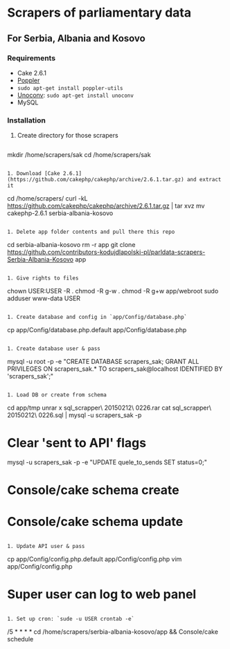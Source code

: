 # Scrapers of parliamentary data 
## For Serbia, Albania and Kosovo

### Requirements
- Cake 2.6.1
- [Poppler](http://poppler.freedesktop.org/)
- `sudo apt-get install poppler-utils`
- [Unoconv](http://dag.wiee.rs/home-made/unoconv/): `sudo apt-get install unoconv`
- MySQL

### Installation
1. Create directory for those scrapers

   ```
mkdir /home/scrapers/sak
cd /home/scrapers/sak
   ```

1. Download [Cake 2.6.1](https://github.com/cakephp/cakephp/archive/2.6.1.tar.gz) and extract it

   ```
cd /home/scrapers/
curl -kL https://github.com/cakephp/cakephp/archive/2.6.1.tar.gz | tar xvz
mv cakephp-2.6.1 serbia-albania-kosovo
   ```

1. Delete app folder contents and pull there this repo

   ```
cd serbia-albania-kosovo 
rm -r app
git clone https://github.com/contributors-kodujdlapolski-pl/parldata-scrapers-Serbia-Albania-Kosovo app
   ```

1. Give rights to files

   ```
chown USER:USER -R .
chmod -R g-w .
chmod -R g+w app/webroot
sudo adduser www-data USER
   ```

1. Create database and config in `app/Config/database.php`

   ```
cp app/Config/database.php.default app/Config/database.php
   ```

1. Create database user & pass
   
   ```
mysql -u root -p -e "CREATE DATABASE scrapers_sak; GRANT ALL PRIVILEGES ON scrapers_sak.* TO scrapers_sak@localhost IDENTIFIED BY 'scrapers_sak';"
   ```

1. Load DB or create from schema

   ```
cd app/tmp
unrar x sql_scrapper\ 20150212\ 0226.rar
cat sql_scrapper\ 20150212\ 0226.sql | mysql -u scrapers_sak -p   

# Clear 'sent to API' flags
mysql -u scrapers_sak -p -e "UPDATE quele_to_sends SET status=0;"
   
# Console/cake schema create
# Console/cake schema update
   ```

1. Update API user & pass

   ```
cp app/Config/config.php.default app/Config/config.php
vim app/Config/config.php
# Super user can log to web panel
   ```

1. Set up cron: `sude -u USER crontab -e`

   ```
/5 * * * * cd /home/scrapers/serbia-albania-kosovo/app && Console/cake schedule
   ```
